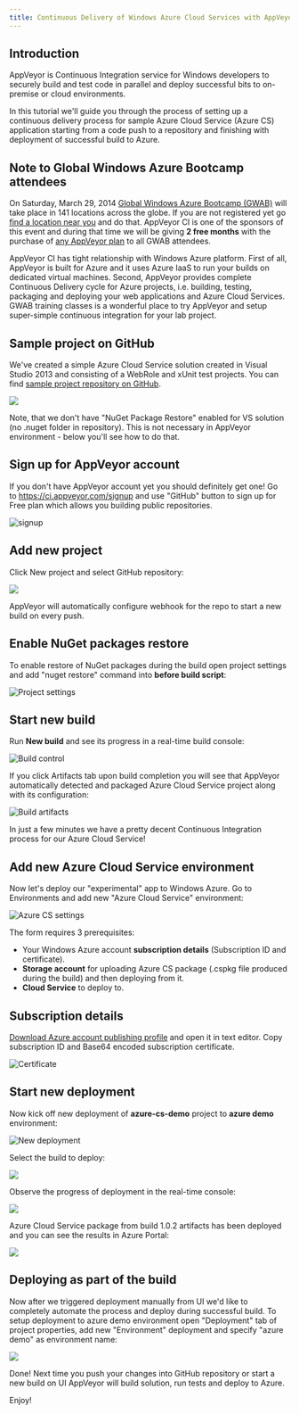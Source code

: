 ```yaml
---
title: Continuous Delivery of Windows Azure Cloud Services with AppVeyor CI
---
```


## Introduction

AppVeyor is Continuous Integration service for Windows developers to securely build and test code in parallel and deploy successful bits to on-premise or cloud environments.

In this tutorial we'll guide you through the process of setting up a continuous delivery process for sample Azure Cloud Service (Azure CS) application starting from a code push to a repository and finishing with deployment of successful build to Azure.

## Note to Global Windows Azure Bootcamp attendees

On Saturday, March 29, 2014 [Global Windows Azure Bootcamp (GWAB)](http://global.windowsazurebootcamp.com/) will take place in 141 locations across the globe. If you are not registered yet go [find a location near you](http://global.windowsazurebootcamp.com/locations/) and do that. AppVeyor CI is one of the sponsors of this event and during that time we will be giving **2 free months** with the purchase of [any AppVeyor plan](/pricing/) to all GWAB attendees.

AppVeyor CI has tight relationship with Windows Azure platform. First of all, AppVeyor is built for Azure and it uses Azure IaaS to run your builds on dedicated virtual machines. Second, AppVeyor provides complete Continuous Delivery cycle for Azure projects, i.e. building, testing, packaging and deploying your web applications and Azure Cloud Services. GWAB training classes is a wonderful place to try AppVeyor and setup super-simple continuous integration for your lab project.

## Sample project on GitHub

We've created a simple Azure Cloud Service solution created in Visual Studio 2013 and consisting of a WebRole and xUnit test projects. You can find [sample project repository on GitHub](https://github.com/FeodorFitsner/azure-cs-demo).

![](/assets/img/posts/azure-cs-ci/repository2.png)

Note, that we don't have "NuGet Package Restore" enabled for VS solution (no .nuget folder in repository). This is not necessary in AppVeyor environment - below you'll see how to do that.

## Sign up for AppVeyor account

If you don't have AppVeyor account yet you should definitely get one!
Go to <https://ci.appveyor.com/signup> and use "GitHub" button to sign up
for Free plan which allows you building public repositories.

![signup](/assets/img/posts/azure-cs-ci/signup2.png)

## Add new project

Click New project and select GitHub repository:

![](/assets/img/posts/azure-cs-ci/new-project2.png)

AppVeyor will automatically configure webhook for the repo to start a new build on every push.

## Enable NuGet packages restore

To enable restore of NuGet packages during the build open project settings and add "nuget restore" command into **before build script**:

![Project settings](/assets/img/posts/azure-cs-ci/project-settings1.png)

## Start new build

Run **New build** and see its progress in a real-time build console:

![Build control](/assets/img/posts/azure-cs-ci/build-console1.png)

If you click Artifacts tab upon build completion you will see that AppVeyor automatically detected and packaged Azure Cloud Service project along with its configuration:

![Build artifacts](/assets/img/posts/azure-cs-ci/build-artifacts1.png)

In just a few minutes we have a pretty decent Continuous Integration process for our Azure Cloud Service!

## Add new Azure Cloud Service environment

Now let's deploy our "experimental" app to Windows Azure. Go to Environments and add new "Azure Cloud Service" environment:

![Azure CS settings](/assets/img/posts/azure-cs-ci/azure-cs-settings1.png)

The form requires 3 prerequisites:

* Your Windows Azure account **subscription details** (Subscription ID and certificate).
* **Storage account** for uploading Azure CS package (.cspkg file produced during the build) and then deploying from it.
* **Cloud Service** to deploy to.

## Subscription details

[Download Azure account publishing profile](https://manage.windowsazure.com/publishsettings/Index?client=vs&amp;SchemaVersion=1.0) and open it in text editor. Copy subscription ID and Base64 encoded subscription certificate.

![Certificate](/assets/img/posts/azure-cs-ci/certificate.png)

## Start new deployment

Now kick off new deployment of **azure-cs-demo** project to **azure demo** environment:

![New deployment](/assets/img/posts/azure-cs-ci/new-deployment1.png)

Select the build to deploy:

![](/assets/img/posts/azure-cs-ci/new-deployment-select-build1.png)

Observe the progress of deployment in the real-time console:

![](/assets/img/posts/azure-cs-ci/azure-deployment-complete1.png)

Azure Cloud Service package from build 1.0.2 artifacts has been deployed and you can see the results in Azure Portal:

![](/assets/img/posts/azure-cs-ci/azure-portal-deployment1.png)

## Deploying as part of the build

Now after we triggered deployment manually from UI we'd like to completely automate the process and deploy during successful build. To setup deployment to azure demo environment open "Deployment" tab of project properties, add new "Environment" deployment and specify "azure demo" as environment name:

![](/assets/img/posts/azure-cs-ci/project-deployment1.png)

Done! Next time you push your changes into GitHub repository or start a new build on UI AppVeyor will build solution, run tests and deploy to Azure.

Enjoy!
